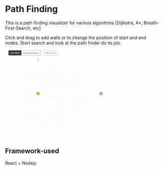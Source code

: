 # Path Finding
This is a path finding visualizer for various algorithms [Dijikstra, A*, Breath-First-Search, etc]

Click and drag to add walls or to change the position of start and end nodes. Start search and look at the path finder do its job.

![](thisGif.gif)

## Framework-used
React + Nodejs
